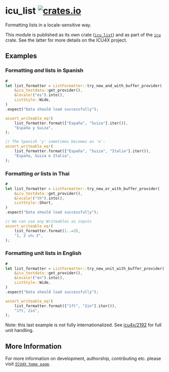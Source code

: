 # icu_list [![crates.io](https://img.shields.io/crates/v/icu_list)](https://crates.io/crates/icu_list)

Formatting lists in a locale-sensitive way.

This module is published as its own crate ([`icu_list`](https://docs.rs/icu_list/latest/icu_list/))
and as part of the [`icu`](https://docs.rs/icu/latest/icu/) crate. See the latter for more details on the ICU4X project.

## Examples

### Formatting *and* lists in Spanish

```rust
#
let list_formatter = ListFormatter::try_new_and_with_buffer_provider(
    &icu_testdata::get_provider(),
    &locale!("es").into(),
    ListStyle::Wide,
)
.expect("Data should load successfully");

assert_writeable_eq!(
    list_formatter.format(["España", "Suiza"].iter()),
    "España y Suiza",
);

// The Spanish 'y' sometimes becomes an 'e':
assert_writeable_eq!(
    list_formatter.format(["España", "Suiza", "Italia"].iter()),
    "España, Suiza e Italia",
);
```

### Formatting *or* lists in Thai

```rust
#
let list_formatter = ListFormatter::try_new_or_with_buffer_provider(
    &icu_testdata::get_provider(),
    &locale!("th").into(),
    ListStyle::Short,
)
.expect("Data should load successfully");

// We can use any Writeables as inputs
assert_writeable_eq!(
    list_formatter.format(1..=3),
    "1, 2 หรือ 3",
);
```

### Formatting unit lists in English

```rust
#
let list_formatter = ListFormatter::try_new_unit_with_buffer_provider(
    &icu_testdata::get_provider(),
    &locale!("en").into(),
    ListStyle::Wide,
)
.expect("Data should load successfully");

assert_writeable_eq!(
    list_formatter.format(["1ft", "2in"].iter()),
    "1ft, 2in",
);
```
Note: this last example is not fully internationalized. See [icu4x/2192](https://github.com/unicode-org/icu4x/issues/2192)
for full unit handling.

## More Information

For more information on development, authorship, contributing etc. please visit [`ICU4X home page`](https://github.com/unicode-org/icu4x).
